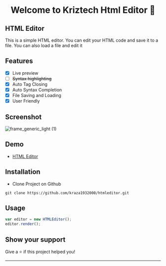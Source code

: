 <h1 align="center">Welcome to Kriztech Html Editor  👋</h1>  

## HTML Editor
This is a simple HTML editor. You can edit your HTML code and save it to a file. You can also load a file and edit it
## Features
* [x] Live preview
* [ ] ~~Syntax highlighting~~
* [x] Auto Tag Closing
* [x] Auto Syntax Completion
* [x] File Saving and Loading 
* [x] User Friendly
## Screenshot 
![frame_generic_light (1)](https://kraza1932000.github.io/htmleditor/scr.png)

## Demo
- [HTML Editor](https://kraza1932000.github.io/htmleditor)

## Installation
* Clone Project on Github
```
git clone https://github.com/kraza1932000/htmleditor.git
```
## Usage
```javascript
var editor = new HTMLEditor();
editor.render();
```


## Show your support
Give a ⭐️ if this project helped you!

***
